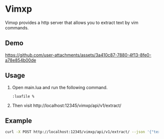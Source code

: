 # Vimxp
Vimxp provides a http server that allows you to extract text by vim commands.

## Demo
https://github.com/user-attachments/assets/3a410c87-7880-4f13-8fe0-a78e854b00de



## Usage
1. Open main.lua and run the following command.
    ```vim
    :luafile %
    ```
1. Then visit http://localhost:12345/vimxp/api/v1/extract/

## Example
```bash
curl -X POST http://localhost:12345/vimxp/api/v1/extract/ --json '{"texts": ["hello, (Vimxp)!"], "commands": ["yi)"], "registers": ["0"]}'
```
